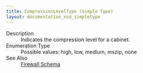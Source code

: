 ```yaml
---
title: CompressionLevelType (Simple Type)
layout: documentation_xsd_simpletype
---
```

<dl>
  <dt>Description</dt>
  <dd>                         Indicates the compression level for a cabinet.                     </dd>
  <dt>Enumeration Type</dt>
  <dd>Possible values: high, low, medium, mszip, none</dd>
  <dt>See Also</dt>
  <dd>
    <a href="../firewall">Firewall Schema</a>
  </dd>
</dl>
